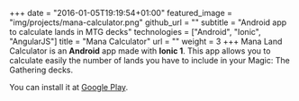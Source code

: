 +++
date = "2016-01-05T19:19:54+01:00"
featured_image = "img/projects/mana-calculator.png"
github_url = ""
subtitle = "Android app to calculate lands in MTG decks"
technologies = ["Android", "Ionic", "AngularJS"]
title = "Mana Calculator"
url = ""
weight = 3
+++
Mana Land Calculator is an **Android** app made with **Ionic 1**. This app allows you to calculate easily the number of lands you have to include in your Magic: The Gathering decks.

You can install it at [Google Play](https://play.google.com/store/apps/details?id=com.csuarez.manacalculator&hl=en).
